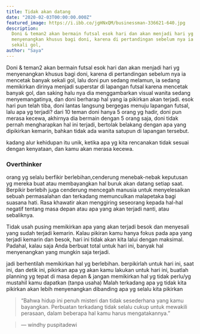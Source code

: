 ```yaml
---
title: Tidak akan datang
date: "2020-02-03T00:00:00.000Z"
featured_image: https://i.ibb.co/jgHNxQM/businessman-336621-640.jpg
description:
  Doni & teman2 akan bermain futsal esok hari dan akan menjadi hari yg
  menyenangkan khusus bagi doni, karena di pertandingan sebelum nya ia mencetak banyak
  sekali gol,
author: "Saya"
---
```


Doni & teman2 akan bermain futsal esok hari dan akan menjadi hari yg menyenangkan khusus bagi doni, karena di pertandingan sebelum nya ia mencetak banyak sekali gol, lalu doni pun sedang melamun, ia sedang memikirkan dirinya menjadi superstar di lapangan futsal karena mencetak banyak gol, dan saking halu nya dia menggambarkan visual wanita sedang menyemangatinya, dan doni berharap hal yang ia pikirkan akan terjadi. esok hari pun telah tiba, doni lantas langsung bergegas menuju lapangan futsal, lalu apa yg terjadi? dari 10 teman doni hanya 5 orang yg hadir, doni pun merasa kecewa, akhirnya dia bermain dengan 5 orang saja, doni tidak pernah mengharapkan hal ini terjadi, bertolak belakang dengan apa yang dipikirkan kemarin, bahkan tidak ada wanita satupun di lapangan tersebut.

kadang alur kehidupan itu unik, ketika apa yg kita rencanakan tidak sesuai dengan kenyataan, dan kamu akan merasa kecewa.

### Overthinker

orang yg selalu berfikir berlebihan,cenderung menebak-nebak keputusan yg mereka buat atau membayangkan hal buruk akan datang setiap saat.
Berpikir berlebih juga cenderung mencegah manusia untuk menyelesaikan sebuah permasalahan dan terkadang memunculkan malapetaka bagi suasana hati. Rasa khawatir akan menggiring seseorang kepada hal-hal negatif tentang masa depan atau apa yang akan terjadi nanti, atau sebaliknya.

Tidak usah pusing memikirkan apa yang akan terjadi besok dan menyesali yang sudah terjadi kemarin. Kalau pikiran kamu hanya fokus pada apa yang terjadi kemarin dan besok, hari ini tidak akan kita lalui dengan maksimal. Padahal, kalau saja Anda berbuat total untuk hari ini, banyak hal menyenangkan yang mungkin saja terjadi.

jadi berhentilah memikirkan hal yg berlebihan. berpikirlah untuk hari ini, saat ini, dan detik ini, pikirkan apa yg akan kamu lakukan untuk hari ini, buatlah planning yg tepat di masa depan & jangan memikirkan hal yg tidak perlu/yg mustahil kamu dapatkan (tanpa usaha) Malah terkadang apa yg tidak kita pikirkan akan lebih menyenangkan dibanding apa yg selalu kita pikirkan

> “Bahwa hidup ini penuh misteri dan tidak sesederhana yang kamu bayangkan. Perbuatan terkadang tidak selalu cukup untuk mewakili perasaan, dalam beberapa hal kamu harus mengatakannya.”

> ― windhy puspitadewi
